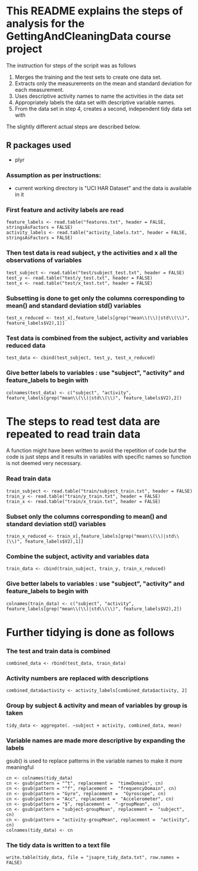 # This README explains the steps of analysis for the GettingAndCleaningData course project

The instruction for steps of the scripit was as follows
 1. Merges the training and the test sets to create one data set.
 2. Extracts only the measurements on the mean and standard deviation for each measurement. 
 3. Uses descriptive activity names to name the activities in the data set
 4. Appropriately labels the data set with descriptive variable names. 
 5. From the data set in step 4, creates a second, independent tidy data set with 

The slightly different actual steps are described below.

## R packages used
* plyr

### Assumption as per instructions: 
* current working directory is "UCI HAR Dataset" and the data is available in it

### First feature and activity labels are read
```
feature_labels <- read.table("features.txt", header = FALSE, stringsAsFactors = FALSE)
activity_labels <- read.table("activity_labels.txt", header = FALSE, stringsAsFactors = FALSE)
```
### Then  test data is read  subject, y the activities and x all the observations of variables 
```
test_subject <- read.table("test/subject_test.txt", header = FALSE)
test_y <- read.table("test/y_test.txt", header = FALSE)
test_x <- read.table("test/x_test.txt", header = FALSE)
```
### Subsetting is done to get only the columns corresponding to mean() and standard deviation std() variables
```
test_x_reduced <- test_x[,feature_labels[grep("mean\\(\\)|std\\(\\)", feature_labels$V2),1]]
```
### Test data is combined from the subject, activity and variables reduced data
```
test_data <- cbind(test_subject, test_y, test_x_reduced)
```
###  Give better labels to variables : use "subject", "activity" and feature_labels to begin with
```
colnames(test_data) <- c("subject", "activity", feature_labels[grep("mean\\(\\)|std\\(\\)", feature_labels$V2),2])
```
# The steps to read test data are repeated to read train data
A function might have been written to avoid the repetition of code but the code is just steps
and it results in variables with specific names so function is not deemed very necessary.

### Read train data
```
train_subject <- read.table("train/subject_train.txt", header = FALSE)
train_y <- read.table("train/y_train.txt", header = FALSE)
train_x <- read.table("train/x_train.txt", header = FALSE)
```
### Subset only the columns corresponding to mean() and standard deviation std() variables
```
train_x_reduced <- train_x[,feature_labels[grep("mean\\(\\)|std\\(\\)", feature_labels$V2),1]]
```
### Combine the subject, activity and variables data
```
train_data <- cbind(train_subject, train_y, train_x_reduced)
```
###  Give better labels to variables : use "subject", "activity" and feature_labels to begin with
```
colnames(train_data) <- c("subject", "activity", feature_labels[grep("mean\\(\\)|std\\(\\)", feature_labels$V2),2])
```
# Further tidying is done as follows

### The test and train data is combined
```
combined_data <- rbind(test_data, train_data)
```
### Activity numbers are replaced with descriptions
```
combined_data$activity <- activity_labels[combined_data$activity, 2]
```
### Group by subject & activity and  mean of variables by group is taken
```
tidy_data <- aggregate(. ~subject + activity, combined_data, mean)
```

### Variable names are made more descriptive by expanding the labels
   gsub() is used to replace patterns in the variable names to    make it more meaningful
```
cn <- colnames(tidy_data)
cn <- gsub(pattern = "^t", replacement =  "timeDomain", cn)
cn <- gsub(pattern = "^f", replacement =  "frequencyDomain", cn)
cn <- gsub(pattern = "Gyro", replacement =  "Gyroscope", cn)
cn <- gsub(pattern = "Acc", replacement =  "Accelerometer", cn)
cn <- gsub(pattern = "$", replacement =  "-groupMean", cn)
cn <- gsub(pattern = "subject-groupMean", replacement =  "subject", cn)
cn <- gsub(pattern = "activity-groupMean", replacement =  "activity", cn)
colnames(tidy_data) <- cn
```
### The tidy data is written to a text file 
```
write.table(tidy_data, file = "jsapre_tidy_data.txt", row.names =  FALSE)
```